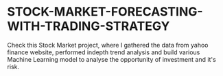 # STOCK-MARKET-FORECASTING-WITH-TRADING-STRATEGY
Check this Stock Market project, where I gathered the data from yahoo finance website, performed indepth trend analysis and build various Machine Learning model to analyse the opportunity of investment and it's risk.
